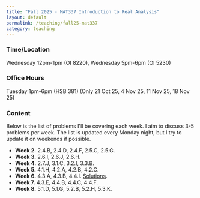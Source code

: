 ```yaml
---
title: "Fall 2025 - MAT337 Introduction to Real Analysis"
layout: default
permalink: /teaching/fall25-mat337
category: teaching
---
```


### Time/Location
Wednesday 12pm-1pm (OI 8220), Wednesday 5pm-6pm (OI 5230)

### Office Hours
Tuesday 1pm-6pm (HSB 381) (Only 21 Oct 25, 4 Nov 25, 11 Nov 25, 18 Nov 25)

### Content
Below is the list of problems I'll be covering each week. I aim to discuss 3-5 problems per week. The list is updated every Monday night, but I try to update it on weekends if possible.
<ul>
   <li><strong>Week 2.</strong> 2.4.B, 2.4.D, 2.4.F, 2.5.C, 2.5.G. </li>
   <li><strong>Week 3.</strong> 2.6.I, 2.6.J, 2.6.H. </li>
   <li><strong>Week 4.</strong> 2.7.J, 3.1.C, 3.2.I, 3.3.B. </li>
   <li><strong>Week 5.</strong> 4.1.H, 4.2.A, 4.2.B, 4.2.C. </li>
   <li><strong>Week 6.</strong> 4.3.A, 4.3.B, 4.4.I. <a href="/files/Teaching/MAT337_Fall_25_Week_6_Tutorial.pdf" target="_blank">Solutions</a>. </li>
   <li><strong>Week 7.</strong> 4.3.E, 4.4.B, 4.4.C, 4.4.F. </li>
   <li><strong>Week 8.</strong> 5.1.D, 5.1.G, 5.2.B, 5.2.H, 5.3.K. </li>
</ul>

